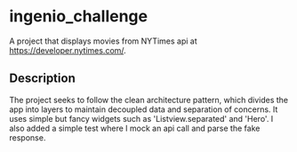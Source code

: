 # ingenio_challenge

A project that displays movies from NYTimes api at https://developer.nytimes.com/.

## Description

The project seeks to follow the clean architecture pattern, which divides the app into layers to maintain decoupled data and separation of concerns. It uses simple but fancy widgets such as 'Listview.separated' and 'Hero'. I also added a simple test where I mock an api call and parse the fake response.
